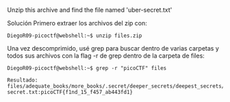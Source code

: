 Unzip this archive and find the file named 'uber-secret.txt'

Solución
Primero extraer los archivos del zip con:
```
DiegoR09-picoctf@webshell:~$ unzip files.zip 
```
Una vez descomprimido, usé grep para buscar dentro de varias carpetas y todos sus archivos con la flag -r de grep dentro de la carpeta de files:
```
DiegoR09-picoctf@webshell:~$ grep -r "picoCTF" files

Resultado:
files/adequate_books/more_books/.secret/deeper_secrets/deepest_secrets/uber-secret.txt:picoCTF{f1nd_15_f457_ab443fd1}
```